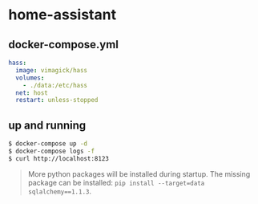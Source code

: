 home-assistant
==============

## docker-compose.yml

```yaml
hass:
  image: vimagick/hass
  volumes:
    - ./data:/etc/hass
  net: host
  restart: unless-stopped
```

## up and running

```bash
$ docker-compose up -d
$ docker-compose logs -f
$ curl http://localhost:8123
```

> More python packages will be installed during startup.
> The missing package can be installed: `pip install --target=data sqlalchemy==1.1.3`.
